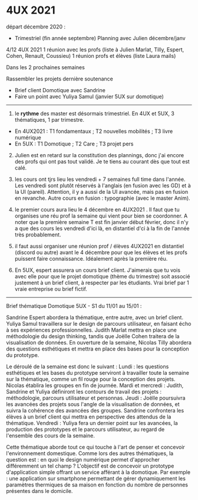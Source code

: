 # 4UX 2021

départ décembre 2020 :

- Trimestriel (fin année septembre)
  Planning avec Julien décembre/janv 



4/12 4UX 2021
1 réunion avec les profs (liste à Julien Marlat, Tilly, Espert, Cohen, Renault, Coussieu)
1 réunion profs et élèves (liste Laura mails)

Dans les 2 prochaines semaines

Rassembler les projets dernière soutenance 

- Brief client Domotique avec Sandrine
- Faire un point avec Yuliya Samul (janvier 5UX sur domotique)

---

1) le **rythme** des master est désormais trimestriel. En 4UX et 5UX, 3 thématiques, 1 par trimestre.

- En 4UX2021 :  T1 fondamentaux ; T2 nouvelles mobilités ; T3 livre numérique
- En 5UX : T1 Domotique ; T2 Care ; T3 projet pers

2) Julien est en retard sur la constitution des plannings, donc j'ai encore des profs qui ont pas tout validé. Je te tiens au courant dès que tout est calé.



3) les cours ont tjrs lieu les vendredi + 7 semaines full time dans l'année. Les vendredi sont plutôt réservés à l'anglais (en fusion avec les GD) et à la UI (pareil). Attention, il y a aussi de la UI avancée, mais pas en fusion en revanche. Autre cours en fusion : typographie (avec le master Anim).



4) le premier cours aura lieu le 4 décembre en 4UX2021 . Il faut que tu organises une réu prof la semaine qui vient pour bien se coordonner. A noter que la première semaine T est fin janvier début février, donc il n'y a que des cours les vendredi d'ici là, en distantiel d'ci à la fin de l'année très probablement.



5) il faut aussi organiser une réunion prof / élèves 4UX2021 en distantiel (discord ou autre) avant le 4 décembre pour que les élèves et les profs puissent faire connaissance. Idéalement après la première réu. 



6) En 5UX, espert assurera un cours brief client. J'aimerais que tu vois avec elle pour que le projet domotique (thème du trimestre) soit associé justement à un brief client, à respecter par les étudiants. Vrai brief par 1 vraie entreprise ou brief fictif.

---

Brief thématique Domotique 5UX - S1 du 11/01 au 15/01 :

Sandrine Espert abordera la thématique, entre autre, avec un brief client. Yuliya Samul travaillera sur le design de parcours utilisateur, en faisant écho à ses expériences professionnelles. Judith Marlat mettra en place une méthodologie du design thinking, tandis que Joëlle Cohen traitera de la visualisation de données. En ouverture de la semaine, Nicolas Tilly abordera des questions esthétiques et mettra en place des bases pour la conception du prototype.

Le déroulé de la semaine est donc le suivant : 
Lundi : les questions esthétiques et les bases du prototype serviront à travailler toute la semaine sur la thématique, comme un fil rouge pour la conception des projets. Nicolas établira les groupes en fin de journée.
Mardi et mercredi : Judith, Sandrine et Yuliya définiront les contours de travail des projets : méthodologie, parcours utilisateur et personnas. 
Jeudi : Joëlle poursuivra les avancées des projets sous l'angle de la visualisation de données, et suivra la cohérence des avancées des groupes. Sandrine confrontera les élèves à un brief client qui mettra en perspective des attendus de la thématique.
Vendredi : Yuliya fera un dernier point sur les avancées, la production des prototypes et le parcours utilisateur, au regard de l'ensemble des cours de la semaine.

Cette thématique aborde tout ce qui touche à l'art de penser et
concevoir l'environnement domestique. Comme lors des autres thématiques, la
question est : en quoi le design numérique permet d'approcher différemment un tel champ ?
L'objectif est de concevoir un prototype d'application simple offrant un service afférant à la domotique. Par exemple : une application sur smartphone permettant de gérer dynamiquement les paramètres thermiques de sa maison en fonction du nombre de personnes présentes dans le domicile. 